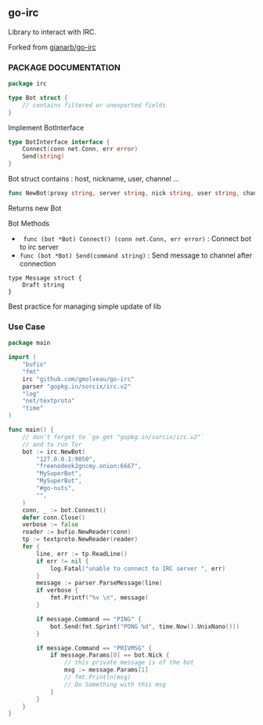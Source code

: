 ## go-irc
Library to interact with IRC.

Forked from [gianarb/go-irc](https://github.com/gianarb/go-irc)


### PACKAGE DOCUMENTATION
```go
package irc
```
```go
type Bot struct {
    // contains filtered or unexported fields
}
```
Implement BotInterface 
```go
type BotInterface interface {
    Connect(conn net.Conn, err error)
    Send(string)
}
```
Bot struct contains : host, nickname, user, channel ...

```go
func NewBot(proxy string, server string, nick string, user string, channel string, pass string) *Bot
```
Returns new Bot


Bot Methods
* ``` func (bot *Bot) Connect() (conn net.Conn, err error)``` : Connect bot to irc server
* ``` func (bot *Bot) Send(command string) ``` : Send message to channel after connection

```
type Message struct {
    Draft string
}
```
Best practice for managing simple update of lib

### Use Case
```go
package main

import (
    "bufio"
    "fmt"
    irc "github.com/gmolveau/go-irc"
    parser "gopkg.in/sorcix/irc.v2"
    "log"
    "net/textproto"
    "time"
)

func main() {
    // don't forget to `go get "gopkg.in/sorcix/irc.v2"`
    // and to run Tor
    bot := irc.NewBot(
        "127.0.0.1:9050",
        "freenodeok2gncmy.onion:6667",
        "MySuperBot",
        "MySuperBot",
        "#go-nuts",
        "",
    )
    conn, _ := bot.Connect()
    defer conn.Close()
    verbose := false
    reader := bufio.NewReader(conn)
    tp := textproto.NewReader(reader)
    for {
        line, err := tp.ReadLine()
        if err != nil {
            log.Fatal("unable to connect to IRC server ", err)
        }
        message := parser.ParseMessage(line)
        if verbose {
            fmt.Printf("%v \n", message)
        }

        if message.Command == "PING" {
            bot.Send(fmt.Sprint("PONG %d", time.Now().UnixNano()))
        }

        if message.Command == "PRIVMSG" {
            if message.Params[0] == bot.Nick {
                // this private message is of the bot
                msg := message.Params[1]
                // fmt.Println(msg)
                // Do Something with this msg
            }
        }
    }
}
```
